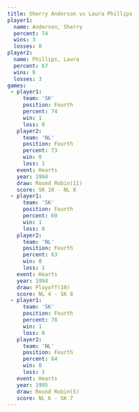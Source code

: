 ```yaml
---
title: Sherry Anderson vs Laura Phillips
player1:                
  name: Anderson, Sherry
  percent: 74           
  wins: 3               
  losses: 0             
player2:                
  name: Phillips, Laura 
  percent: 67           
  wins: 0               
  losses: 3             
games:
 - player1:          
     team: 'SK'      
     position: Fourth
     percent: 74     
     win: 1          
     loss: 0         
   player2:          
     team: 'NL'      
     position: Fourth
     percent: 73     
     win: 0          
     loss: 1         
   event: Hearts        
   year: 1994           
   draw: Round Robin(11)
   score: SK 10 - NL 8  
 - player1:          
     team: 'SK'      
     position: Fourth
     percent: 69     
     win: 1          
     loss: 0         
   player2:          
     team: 'NL'      
     position: Fourth
     percent: 63     
     win: 0          
     loss: 1         
   event: Hearts     
   year: 1994        
   draw: Playoff(19) 
   score: NL 4 - SK 8
 - player1:          
     team: 'SK'      
     position: Fourth
     percent: 78     
     win: 1          
     loss: 0         
   player2:          
     team: 'NL'      
     position: Fourth
     percent: 64     
     win: 0          
     loss: 1         
   event: Hearts       
   year: 1995          
   draw: Round Robin(5)
   score: NL 6 - SK 7  
---
```

